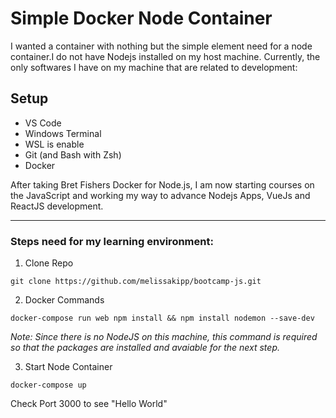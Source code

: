 # Simple Docker Node Container

I wanted a container with nothing but the simple element need for a node container.I do not have Nodejs installed on my host machine. Currently, the only softwares I have on my machine that are related to development:

## Setup

- VS Code
- Windows Terminal
- WSL is enable
- Git (and Bash with Zsh)
- Docker

After taking Bret Fishers Docker for Node.js, I am now starting courses on the JavaScript and working my way to advance Nodejs Apps, VueJs and ReactJS development.

---

### Steps need for my learning environment:

1. Clone Repo

```terminal
git clone https://github.com/melissakipp/bootcamp-js.git
```

2. Docker Commands

```
docker-compose run web npm install && npm install nodemon --save-dev
```

_Note: Since there is no NodeJS on this machine, this command is required so that the packages are installed and avaiable for the next step._

<!-- Also the node_module folder is only in the container. It is not being written to the host machine's disk. -->

3. Start Node Container

```
docker-compose up
```

Check Port 3000 to see "Hello World"
